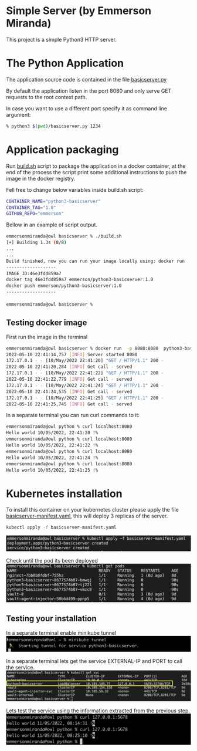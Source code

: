 # Simple Server (by Emmerson Miranda)
This project is a simple Python3 HTTP server.

# The Python Application

The application source code is contained in the file [basicserver.py](./basicserver.py)

By default the application listen in the port 8080 and only serve GET requests to the root context path.

In case you want to use a different port specify it as command line argument:

````bash
% python3 $(pwd)/basicserver.py 1234
````

# Application packaging 
Run [build.sh](./build.sh) script to package the application in a docker container, at the end of the process the script print some additional instructions to push the image in the docker registry.

Fell free to change below variables inside build.sh script:
````bash
CONTAINER_NAME="python3-basicserver"
CONTAINER_TAG="1.0"
GITHUB_REPO="emmerson"
````


Bellow in an example of script output.
````bash
emmersonmiranda@owl basicserver % ./build.sh                                                                  
[+] Building 1.3s (8/8) 
...
...
Build finished, now you can run your image locally using: docker run  -p 8080:8080 -dit python3-basicserver:1.0
-------------------
IMAGE_ID:46e3fdd859a7
docker tag 46e3fdd859a7 emmerson/python3-basicserver:1.0
docker push emmerson/python3-basicserver:1.0
-------------------

emmersonmiranda@owl basicserver % 
````

## Testing docker image

First run the image in the terminal
````bash
emmersonmiranda@owl basicserver % docker run  -p 8080:8080  python3-basicserver:1.0 
2022-05-10 22:41:14,757 [INFO] Server started 8080
172.17.0.1 - - [10/May/2022 22:41:20] "GET / HTTP/1.1" 200 -
2022-05-10 22:41:20,284 [INFO] Get call - served
172.17.0.1 - - [10/May/2022 22:41:22] "GET / HTTP/1.1" 200 -
2022-05-10 22:41:22,779 [INFO] Get call - served
172.17.0.1 - - [10/May/2022 22:41:24] "GET / HTTP/1.1" 200 -
2022-05-10 22:41:24,535 [INFO] Get call - served
172.17.0.1 - - [10/May/2022 22:41:25] "GET / HTTP/1.1" 200 -
2022-05-10 22:41:25,745 [INFO] Get call - served
````

In a separate terminal you can run curl commands to it:
````bash
emmersonmiranda@owl python % curl localhost:8080
Hello world 10/05/2022, 22:41:20 !%
emmersonmiranda@owl python % curl localhost:8080
Hello world 10/05/2022, 22:41:22 !%
emmersonmiranda@owl python % curl localhost:8080
Hello world 10/05/2022, 22:41:24 !%
emmersonmiranda@owl python % curl localhost:8080
Hello world 10/05/2022, 22:41:25 !%
````

# Kubernetes installation
To install this container on your kubernetes cluster please apply the file [basicserver-manifest.yaml](./basicserver-manifest.yaml), this will deploy 3 replicas of the server.

````bash
kubectl apply -f basicserver-manifest.yaml
````
![apply](./img/01-apply.png)

Check until the pod its been deployed
![get pods](./img/02-get-pods.png)


## Testing your installation

In a separate terminal enable minikube tunnel
![minikube tunnel](./img/03-tunnel.png)

In a separate terminal lets get the service EXTERNAL-IP and PORT to call the service.
![get svc](./img/04-get-svc.png)

Lets test the service using the information extracted from the previous step.
![get pods](./img/05-curl.png)